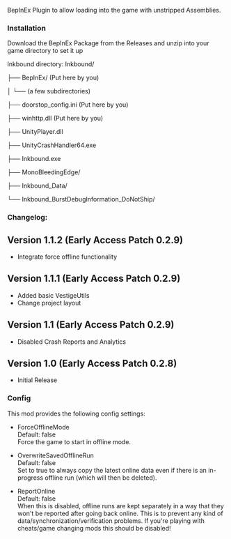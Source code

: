 BepInEx Plugin to allow loading into the game with unstripped Assemblies.

### Installation

Download the BepInEx Package from the Releases and unzip into your game directory to set it up

Inkbound directory:
Inkbound/

├── BepInEx/ (Put here by you)

│ └── (a few subdirectories)

├── doorstop_config.ini			(Put here by you)

├── winhttp.dll					(Put here by you)

├── UnityPlayer.dll

├── UnityCrashHandler64.exe

├── Inkbound.exe

├── MonoBleedingEdge/

├── Inkbound_Data/

└── Inkbound_BurstDebugInformation_DoNotShip/

### Changelog:

## Version 1.1.2 (Early Access Patch 0.2.9)
- Integrate force offline functionality

## Version 1.1.1 (Early Access Patch 0.2.9)
- Added basic VestigeUtils
- Change project layout

## Version 1.1 (Early Access Patch 0.2.9)
- Disabled Crash Reports and Analytics

## Version 1.0 (Early Access Patch 0.2.8)
- Initial Release

### Config
This mod provides the following config settings:

- ForceOfflineMode
<br />Default: false<br />Force the game to start in offline mode.

- OverwriteSavedOfflineRun
<br />Default: false<br />Set to true to always copy the latest online data even if there is an in-progress offline run (which will then be deleted).

- ReportOnline
<br />Default: false<br />When this is disabled, offline runs are kept separately in a way that they won't be reported after going back online. This is to prevent any kind of data/synchronization/verification problems. If you're playing with cheats/game changing mods this should be disabled!